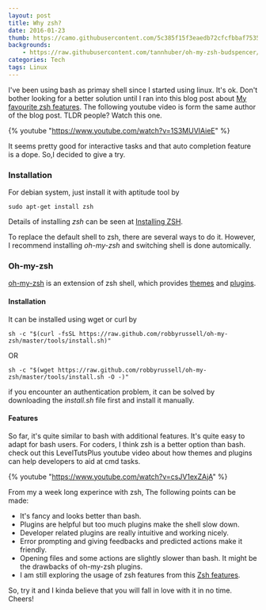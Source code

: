 ```yaml
---
layout: post
title: Why zsh?
date: 2016-01-23
thumb: https://camo.githubusercontent.com/5c385f15f3eaedb72cfcfbbaf75355b700ac0757/68747470733a2f2f73332e616d617a6f6e6177732e636f6d2f6f686d797a73682f6f682d6d792d7a73682d6c6f676f2e706e67
backgrounds: 
    - https://raw.githubusercontent.com/tannhuber/oh-my-zsh-budspencer/master/budspencer.png
categories: Tech    
tags: Linux
---
```


I've been using bash as primay shell since I started using linux. It's ok. Don't bother looking for a better solution until I ran into this blog post about <a href="http://code.joejag.com/2014/why-zsh.html">My favourite zsh features</a>. The following youtube video is form the same author of the blog post. TLDR people? Watch this one. 

{% youtube "https://www.youtube.com/watch?v=1S3MUVIAieE" %}

It seems pretty good for interactive tasks and that auto completion feature is a dope. 
So,I decided to give a try.

### Installation
For debian system, just install it with aptitude tool by

```
sudo apt-get install zsh
```

Details of installing *zsh* can be seen at <a href="https://github.com/robbyrussell/oh-my-zsh/wiki/Installing-ZSH">Installing ZSH</a>.

To replace the default shell to zsh, there are several ways to do it. However, I recommend installing *oh-my-zsh* and switching shell is done automically.

### Oh-my-zsh
<a href="https://github.com/robbyrussell/oh-my-zsh">oh-my-zsh</a> is an extension of zsh shell, which provides <a href="https://github.com/robbyrussell/oh-my-zsh/wiki/Themes">themes</a> and <a href="https://github.com/robbyrussell/oh-my-zsh/wiki/Plugins">plugins</a>. 

#### Installation 
 It can be installed using wget or curl by

```
sh -c "$(curl -fsSL https://raw.github.com/robbyrussell/oh-my-zsh/master/tools/install.sh)"
```

OR 

```
sh -c "$(wget https://raw.github.com/robbyrussell/oh-my-zsh/master/tools/install.sh -O -)"
```

if you encounter an authentication problem, it can be solved by downloading the *install.sh* file first and install it manually.


#### Features

So far, it's quite similar to bash with additional features. It's quite easy to adapt for bash users.
For coders, I think zsh is a better option than bash. check out this LevelTutsPlus youtube video about how themes and plugins can help developers to aid at cmd tasks.

{% youtube "https://www.youtube.com/watch?v=csJV1exZAjA" %}

From my a week long experince with zsh, The following points can be made:

- It's fancy and looks better than bash.
- Plugins are helpful but too much plugins make the shell slow down.
- Developer related plugins are really intuitive and working nicely.
- Error prompting and giving feedbacks and predicted actions make it friendly.
- Opening files and some actions are slightly slower than bash. It might be the drawbacks of oh-my-zsh plugins.
- I am still exploring the usage of zsh features from this <a href="https://www-s.acm.illinois.edu/workshops/zsh/why.html">Zsh features</a>.

So, try it and I kinda believe that you will fall in love with it in no time.
Cheers!


